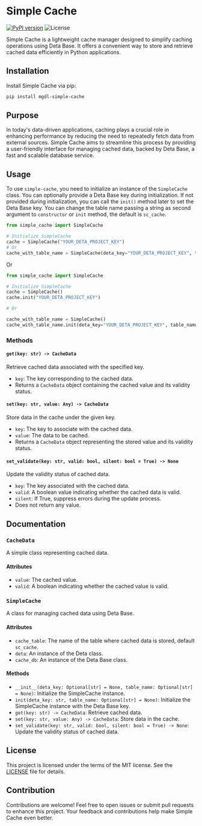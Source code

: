 # Simple Cache

[![PyPI version](https://badge.fury.io/py/mgdl-simple-cache.svg)](https://badge.fury.io/py/mgdl-simple-cache)
![License](https://img.shields.io/badge/license-MIT-blue)


Simple Cache is a lightweight cache manager designed to simplify caching operations using Deta Base. It offers a convenient way to store and retrieve cached data efficiently in Python applications.

## Installation

Install Simple Cache via pip:

```bash
pip install mgdl-simple-cache
```

## Purpose

In today's data-driven applications, caching plays a crucial role in enhancing performance by reducing the need to repeatedly fetch data from external sources. Simple Cache aims to streamline this process by providing a user-friendly interface for managing cached data, backed by Deta Base, a fast and scalable database service.

## Usage

To use `simple-cache`, you need to initialize an instance of the `SimpleCache` class. You can optionally provide a Deta Base key during initialization. If not provided during initialization, you can call the `init()` method later to set the Deta Base key. You can change the table name passing a string as second argument to `constructor` or `init` method, the default is `sc_cache`.

```python
from simple_cache import SimpleCache

# Initialize SimpleCache
cache = SimpleCache("YOUR_DETA_PROJECT_KEY")
# Or
cache_with_table_name = SimpleCache(deta_key="YOUR_DETA_PROJECT_KEY", table_name="a_new_table_name")
```

Or

```python
from simple_cache import SimpleCache

# Initialize SimpleCache
cache = SimpleCache()
cache.init("YOUR_DETA_PROJECT_KEY")

# Or

cache_with_table_name = SimpleCache()
cache_with_table_name.init(deta_key="YOUR_DETA_PROJECT_KEY", table_name="a_new_table_name")
```

### Methods

#### `get(key: str) -> CacheData`

Retrieve cached data associated with the specified key.

- `key`: The key corresponding to the cached data.
- Returns a `CacheData` object containing the cached value and its validity status.

#### `set(key: str, value: Any) -> CacheData`

Store data in the cache under the given key.

- `key`: The key to associate with the cached data.
- `value`: The data to be cached.
- Returns a `CacheData` object representing the stored value and its validity status.

#### `set_validate(key: str, valid: bool, silent: bool = True) -> None`

Update the validity status of cached data.

- `key`: The key associated with the cached data.
- `valid`: A boolean value indicating whether the cached data is valid.
- `silent`: If True, suppress errors during the update process.
- Does not return any value.

## Documentation

### `CacheData`

A simple class representing cached data.

#### Attributes

- `value`: The cached value.
- `valid`: A boolean indicating whether the cached value is valid.

### `SimpleCache`

A class for managing cached data using Deta Base.

#### Attributes

- `cache_table`: The name of the table where cached data is stored, default `sc_cache`.
- `deta`: An instance of the Deta class.
- `cache_db`: An instance of the Deta Base class.

#### Methods

- `__init__(deta_key: Optional[str] = None, table_name: Optional[str] = None)`: Initialize the SimpleCache instance.
- `init(deta_key: str, table_name: Optional[str] = None)`: Initialize the SimpleCache instance with the Deta Base key.
- `get(key: str) -> CacheData`: Retrieve cached data.
- `set(key: str, value: Any) -> CacheData`: Store data in the cache.
- `set_validate(key: str, valid: bool, silent: bool = True) -> None`: Update the validity status of cached data.

## License

This project is licensed under the terms of the MIT license. See the [LICENSE](./LICENSE) file for details.

## Contribution

Contributions are welcome! Feel free to open issues or submit pull requests to enhance this project. Your feedback and contributions help make Simple Cache even better.
